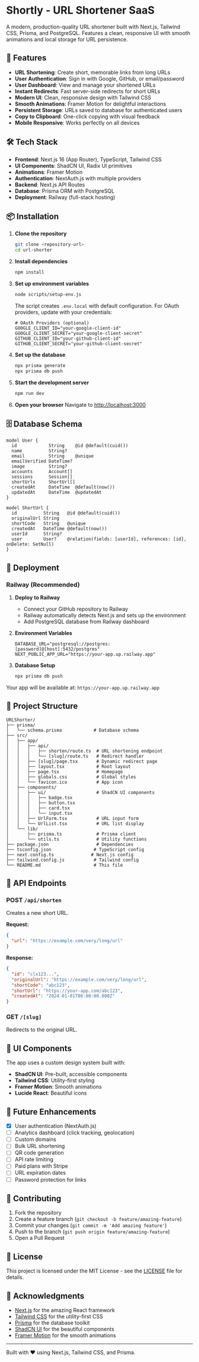 # Shortly - URL Shortener SaaS

A modern, production-quality URL shortener built with Next.js, Tailwind CSS, Prisma, and PostgreSQL. Features a clean, responsive UI with smooth animations and local storage for URL persistence.

## 🚀 Features

- **URL Shortening**: Create short, memorable links from long URLs
- **User Authentication**: Sign in with Google, GitHub, or email/password
- **User Dashboard**: View and manage your shortened URLs
- **Instant Redirects**: Fast server-side redirects for short URLs
- **Modern UI**: Clean, responsive design with Tailwind CSS
- **Smooth Animations**: Framer Motion for delightful interactions
- **Persistent Storage**: URLs saved to database for authenticated users
- **Copy to Clipboard**: One-click copying with visual feedback
- **Mobile Responsive**: Works perfectly on all devices

## 🛠️ Tech Stack

- **Frontend**: Next.js 16 (App Router), TypeScript, Tailwind CSS
- **UI Components**: ShadCN UI, Radix UI primitives
- **Animations**: Framer Motion
- **Authentication**: NextAuth.js with multiple providers
- **Backend**: Next.js API Routes
- **Database**: Prisma ORM with PostgreSQL
- **Deployment**: Railway (full-stack hosting)

## 📦 Installation

1. **Clone the repository**
   ```bash
   git clone <repository-url>
   cd url-shorter
   ```

2. **Install dependencies**
   ```bash
   npm install
   ```

3. **Set up environment variables**
   ```bash
   node scripts/setup-env.js
   ```
   
   The script creates `.env.local` with default configuration. For OAuth providers, update with your credentials:
   ```env
   # OAuth Providers (optional)
   GOOGLE_CLIENT_ID="your-google-client-id"
   GOOGLE_CLIENT_SECRET="your-google-client-secret"
   GITHUB_CLIENT_ID="your-github-client-id"
   GITHUB_CLIENT_SECRET="your-github-client-secret"
   ```

4. **Set up the database**
   ```bash
   npx prisma generate
   npx prisma db push
   ```

5. **Start the development server**
   ```bash
   npm run dev
   ```

6. **Open your browser**
   Navigate to [http://localhost:3000](http://localhost:3000)

## 🗄️ Database Schema

```prisma
model User {
  id            String    @id @default(cuid())
  name          String?
  email         String    @unique
  emailVerified DateTime?
  image         String?
  accounts      Account[]
  sessions      Session[]
  shortUrls     ShortUrl[]
  createdAt     DateTime  @default(now())
  updatedAt     DateTime  @updatedAt
}

model ShortUrl {
  id          String   @id @default(cuid())
  originalUrl String
  shortCode   String   @unique
  createdAt   DateTime @default(now())
  userId      String?
  user        User?    @relation(fields: [userId], references: [id], onDelete: SetNull)
}
```

## 🚀 Deployment

### Railway (Recommended)

1. **Deploy to Railway**
   - Connect your GitHub repository to Railway
   - Railway automatically detects Next.js and sets up the environment
   - Add PostgreSQL database from Railway dashboard

2. **Environment Variables**
   ```env
   DATABASE_URL="postgresql://postgres:[password]@[host]:5432/postgres"
   NEXT_PUBLIC_APP_URL="https://your-app.up.railway.app"
   ```

3. **Database Setup**
   ```bash
   npx prisma db push
   ```

Your app will be available at: `https://your-app.up.railway.app`

## 📁 Project Structure

```
URLShorter/
├── prisma/
│   └── schema.prisma            # Database schema
├── src/
│   ├── app/
│   │   ├── api/
│   │   │   ├── shorten/route.ts  # URL shortening endpoint
│   │   │   └── [slug]/route.ts   # Redirect handler
│   │   ├── [slug]/page.tsx       # Dynamic redirect page
│   │   ├── layout.tsx            # Root layout
│   │   ├── page.tsx              # Homepage
│   │   ├── globals.css           # Global styles
│   │   └── favicon.ico           # App icon
│   ├── components/
│   │   ├── ui/                   # ShadCN UI components
│   │   │   ├── badge.tsx
│   │   │   ├── button.tsx
│   │   │   ├── card.tsx
│   │   │   └── input.tsx
│   │   ├── UrlForm.tsx           # URL input form
│   │   └── UrlList.tsx           # URL list display
│   └── lib/
│       ├── prisma.ts             # Prisma client
│       └── utils.ts              # Utility functions
├── package.json                  # Dependencies
├── tsconfig.json                # TypeScript config
├── next.config.ts              # Next.js config
├── tailwind.config.js           # Tailwind config
└── README.md                    # This file
```

## 🔧 API Endpoints

### POST `/api/shorten`
Creates a new short URL.

**Request:**
```json
{
  "url": "https://example.com/very/long/url"
}
```

**Response:**
```json
{
  "id": "clx123...",
  "originalUrl": "https://example.com/very/long/url",
  "shortCode": "abc123",
  "shortUrl": "https://your-app.com/abc123",
  "createdAt": "2024-01-01T00:00:00.000Z"
}
```

### GET `/[slug]`
Redirects to the original URL.

## 🎨 UI Components

The app uses a custom design system built with:
- **ShadCN UI**: Pre-built, accessible components
- **Tailwind CSS**: Utility-first styling
- **Framer Motion**: Smooth animations
- **Lucide React**: Beautiful icons

## 🔮 Future Enhancements

- [x] User authentication (NextAuth.js)
- [ ] Analytics dashboard (click tracking, geolocation)
- [ ] Custom domains
- [ ] Bulk URL shortening
- [ ] QR code generation
- [ ] API rate limiting
- [ ] Paid plans with Stripe
- [ ] URL expiration dates
- [ ] Password protection for links

## 🤝 Contributing

1. Fork the repository
2. Create a feature branch (`git checkout -b feature/amazing-feature`)
3. Commit your changes (`git commit -m 'Add amazing feature'`)
4. Push to the branch (`git push origin feature/amazing-feature`)
5. Open a Pull Request

## 📄 License

This project is licensed under the MIT License - see the [LICENSE](LICENSE) file for details.

## 🙏 Acknowledgments

- [Next.js](https://nextjs.org/) for the amazing React framework
- [Tailwind CSS](https://tailwindcss.com/) for the utility-first CSS
- [Prisma](https://prisma.io/) for the database toolkit
- [ShadCN UI](https://ui.shadcn.com/) for the beautiful components
- [Framer Motion](https://www.framer.com/motion/) for the smooth animations

---

Built with ❤️ using Next.js, Tailwind CSS, and Prisma.